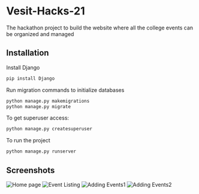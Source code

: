 # Vesit-Hacks-21
The hackathon project to build the website where all the college events can be organized and managed

## Installation
Install Django
```bash
pip install Django
```
Run migration commands to initialize databases
```bash
python manage.py makemigrations
python manage.py migrate
```
To get superuser access:
```bash
python manage.py createsuperuser
```
To run the project
```bash
python manage.py runserver
```

## Screenshots
![Home page](https://github.com/DiveshHariani/VESIT_Hacks_21/blob/main/Screenshots/SS_1.PNG)
![Event Listing](https://github.com/DiveshHariani/VESIT_Hacks_21/blob/main/Screenshots/SS_2.PNG)
![Adding Events1](https://github.com/DiveshHariani/VESIT_Hacks_21/blob/main/Screenshots/SS_3.PNG)
![Adding Events2](https://github.com/DiveshHariani/VESIT_Hacks_21/blob/main/Screenshots/SS_4.PNG)
